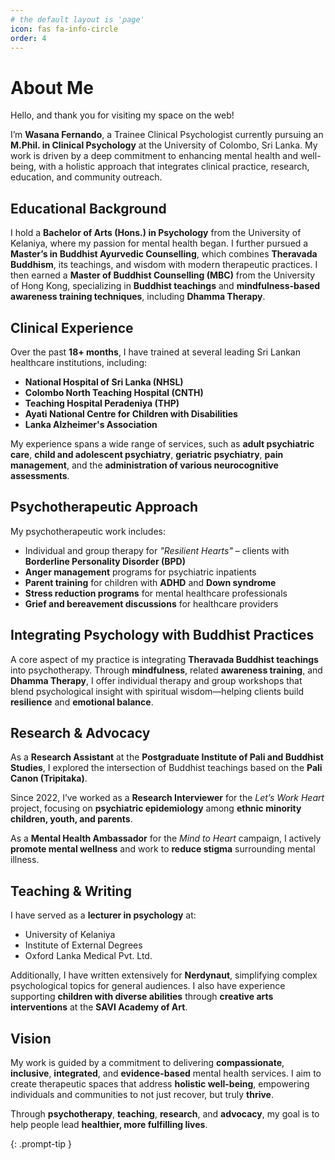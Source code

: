 ```yaml
---
# the default layout is 'page'
icon: fas fa-info-circle
order: 4
---
```

# About Me

Hello, and thank you for visiting my space on the web!

I’m **Wasana Fernando**, a Trainee Clinical Psychologist currently pursuing an **M.Phil. in Clinical Psychology** at the University of Colombo, Sri Lanka. My work is driven by a deep commitment to enhancing mental health and well-being, with a holistic approach that integrates clinical practice, research, education, and community outreach.

## Educational Background

I hold a **Bachelor of Arts (Hons.) in Psychology** from the University of Kelaniya, where my passion for mental health began. I further pursued a **Master’s in Buddhist Ayurvedic Counselling**, which combines **Theravada Buddhism**, its teachings, and wisdom with modern therapeutic practices. I then earned a **Master of Buddhist Counselling (MBC)** from the University of Hong Kong, specializing in **Buddhist teachings** and **mindfulness-based awareness training techniques**, including **Dhamma Therapy**.

## Clinical Experience

Over the past **18+ months**, I have trained at several leading Sri Lankan healthcare institutions, including:

- **National Hospital of Sri Lanka (NHSL)**
- **Colombo North Teaching Hospital (CNTH)**
- **Teaching Hospital Peradeniya (THP)**
- **Ayati National Centre for Children with Disabilities**
- **Lanka Alzheimer's Association**

My experience spans a wide range of services, such as **adult psychiatric care**, **child and adolescent psychiatry**, **geriatric psychiatry**, **pain management**, and the **administration of various neurocognitive assessments**.

## Psychotherapeutic Approach

My psychotherapeutic work includes:

- Individual and group therapy for *"Resilient Hearts"* – clients with **Borderline Personality Disorder (BPD)**
- **Anger management** programs for psychiatric inpatients
- **Parent training** for children with **ADHD** and **Down syndrome**
- **Stress reduction programs** for mental healthcare professionals
- **Grief and bereavement discussions** for healthcare providers

## Integrating Psychology with Buddhist Practices

A core aspect of my practice is integrating **Theravada Buddhist teachings** into psychotherapy. Through **mindfulness**, related **awareness training**, and **Dhamma Therapy**, I offer individual therapy and group workshops that blend psychological insight with spiritual wisdom—helping clients build **resilience** and **emotional balance**.

## Research & Advocacy

As a **Research Assistant** at the **Postgraduate Institute of Pali and Buddhist Studies**, I explored the intersection of Buddhist teachings based on the **Pali Canon (Tripitaka)**.

Since 2022, I’ve worked as a **Research Interviewer** for the *Let’s Work Heart* project, focusing on **psychiatric epidemiology** among **ethnic minority children, youth, and parents**.

As a **Mental Health Ambassador** for the *Mind to Heart* campaign, I actively **promote mental wellness** and work to **reduce stigma** surrounding mental illness.

## Teaching & Writing

I have served as a **lecturer in psychology** at:

- University of Kelaniya
- Institute of External Degrees
- Oxford Lanka Medical Pvt. Ltd.

Additionally, I have written extensively for **Nerdynaut**, simplifying complex psychological topics for general audiences. I also have experience supporting **children with diverse abilities** through **creative arts interventions** at the **SAVI Academy of Art**.

## Vision

My work is guided by a commitment to delivering **compassionate**, **inclusive**, **integrated**, and **evidence-based** mental health services. I aim to create therapeutic spaces that address **holistic well-being**, empowering individuals and communities to not just recover, but truly **thrive**.

Through **psychotherapy**, **teaching**, **research**, and **advocacy**, my goal is to help people lead **healthier, more fulfilling lives**.

{: .prompt-tip }
